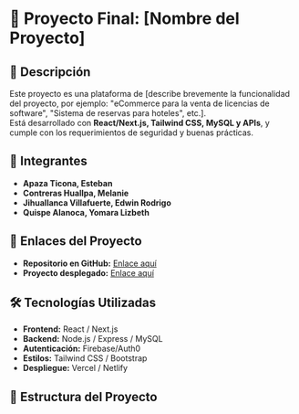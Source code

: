 # 🚀 Proyecto Final: [Nombre del Proyecto]

## 📌 Descripción  
Este proyecto es una plataforma de [describe brevemente la funcionalidad del proyecto, por ejemplo: "eCommerce para la venta de licencias de software", "Sistema de reservas para hoteles", etc.].  
Está desarrollado con **React/Next.js, Tailwind CSS, MySQL y APIs**, y cumple con los requerimientos de seguridad y buenas prácticas.  

## 👥 Integrantes  
- **Apaza Ticona, Esteban**  
- **Contreras Huallpa, Melanie**  
- **Jihuallanca Villafuerte, Edwin Rodrigo**  
- **Quispe Alanoca, Yomara Lizbeth**  

## 🔗 Enlaces del Proyecto  
- **Repositorio en GitHub:** [Enlace aquí](https://github.com/usuario/repositorio)  
- **Proyecto desplegado:** [Enlace aquí](https://tu-proyecto.vercel.app/)  

## 🛠️ Tecnologías Utilizadas  
- **Frontend:** React / Next.js  
- **Backend:** Node.js / Express / MySQL  
- **Autenticación:** Firebase/Auth0  
- **Estilos:** Tailwind CSS / Bootstrap  
- **Despliegue:** Vercel / Netlify  

## 📂 Estructura del Proyecto
